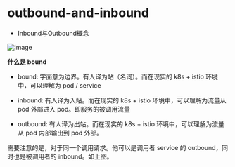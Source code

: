 # outbound-and-inbound

* Inbound与Outbound概念

![image](https://github.com/user-attachments/assets/833e6690-df3a-49a9-9c3b-1585038ee41d)

**什么是 bound**

* bound: 字面意为边界。有人译为站（名词）。而在现实的 k8s + istio 环境中，可以理解为 pod / service

* inbound: 有人译为入站。而在现实的 k8s + istio 环境中，可以理解为流量从 pod 外部进入 pod。即服务的被调用流量

* outbound: 有人译为出站。而在现实的 k8s + istio 环境中，可以理解为流量从 pod 内部输出到 pod 外部。

需要注意的是，对于同一个调用请求。他可以是调用者 service 的 outbound，同时也是被调用者的 inbound。如上图。
